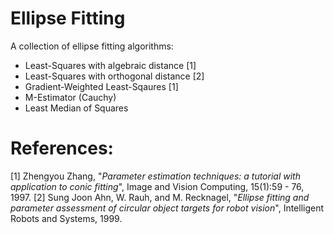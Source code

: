 Ellipse Fitting
========================

A collection of ellipse fitting algorithms:
* Least-Squares with algebraic distance [1]
* Least-Squares with orthogonal distance [2]
* Gradient-Weighted Least-Sqaures [1]
* M-Estimator (Cauchy)
* Least Median of Squares

References:
=========================
[1] Zhengyou Zhang, "*Parameter estimation techniques: a tutorial with application to conic fitting*", Image and Vision Computing, 15(1):59 - 76, 1997.
[2] Sung Joon Ahn, W. Rauh, and M. Recknagel, "*Ellipse fitting and parameter assessment of circular object targets for robot vision*", Intelligent Robots and Systems, 1999.
 
